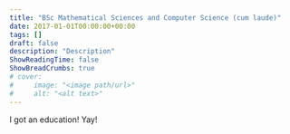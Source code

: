 ```yaml
---
title: "BSc Mathematical Sciences and Computer Science (cum laude)"
date: 2017-01-01T00:00:00+00:00
tags: []
draft: false
description: "Description"
ShowReadingTime: false
ShowBreadCrumbs: true
# cover:
#     image: "<image path/url>"
#     alt: "<alt text>"
---
```



I got an education! Yay!